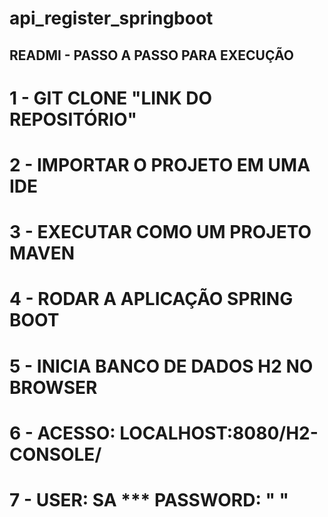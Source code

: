 # api_register_springboot

## READMI - PASSO A PASSO PARA EXECUÇÃO

  # 1 - GIT CLONE "LINK DO REPOSITÓRIO"
  # 2 - IMPORTAR O PROJETO EM UMA IDE
  # 3 - EXECUTAR COMO UM PROJETO MAVEN
  # 4 - RODAR A APLICAÇÃO SPRING BOOT
  # 5 - INICIA BANCO DE DADOS H2 NO BROWSER
  # 6 - ACESSO: LOCALHOST:8080/H2-CONSOLE/
  # 7 - USER: SA *** PASSWORD: " "
  
  

